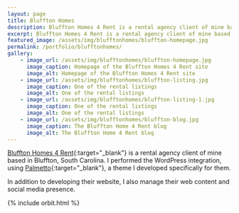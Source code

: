 ```yaml
---
layout: page
title: Bluffton Homes
description: Bluffton Homes 4 Rent is a rental agency client of mine based in Bluffton, South Carolina. I performed the WordPress integration, using Palmetto, a theme I developed specifically for them.
excerpt: Bluffton Homes 4 Rent is a rental agency client of mine based in Bluffton, South Carolina. I performed the WordPress integration, using Palmetto, a theme I developed specifically for them.
featured_image: /assets/img/blufftonhomes/bluffton-homepage.jpg
permalink: /portfolio/blufftonhomes/
gallery:
    - image_url: /assets/img/blufftonhomes/bluffton-homepage.jpg
      image_caption: Homepage of the Bluffton Homes 4 Rent site
      image_alt: Homepage of the Bluffton Homes 4 Rent site
    - image_url: /assets/img/blufftonhomes/bluffton-listing.jpg
      image_caption: One of the rental listings
      image_alt: One of the rental listings     
    - image_url: /assets/img/blufftonhomes/bluffton-listing-1.jpg
      image_caption: One of the rental listings
      image_alt: One of the rental listings  
    - image_url: /assets/img/blufftonhomes/bluffton-blog.jpg
      image_caption: The Bluffton Home 4 Rent blog
      image_alt: The Bluffton Home 4 Rent blog   
---
```


[Bluffton Homes 4 Rent](http://blufftonhomes4rent.com){:target="_blank"} is a rental agency client of mine based in Bluffton, South Carolina. I performed the WordPress integration, using 
[Palmetto](http://christinabranson.github.io/palmetto){:target="_blank"}, a theme I developed specifically for them.

In addition to developing their website, I also manage their web content and social media presence.

{% include orbit.html %}